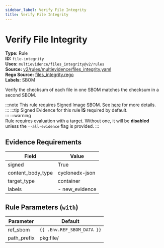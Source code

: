 ```yaml
---
sidebar_label: Verify File Integrity
title: Verify File Integrity
---  
```

# Verify File Integrity  
**Type:** Rule  
**ID:** `file-integrity`  
**Uses:** `multievidence/files_integrity@v2/rules`  
**Source:** [v2/rules/multievidence/files_integrity.yaml](https://github.com/scribe-public/sample-policies/blob/main/v2/rules/multievidence/files_integrity.yaml)  
**Rego Source:** [files_integrity.rego](https://github.com/scribe-public/sample-policies/blob/main/v2/rules/multievidence/files_integrity.rego)  
**Labels:** SBOM  

Verify the checksum of each file in one SBOM matches the checksum in a second SBOM.

:::note 
This rule requires Signed Image SBOM. See [here](https://deploy-preview-299--scribe-security.netlify.app/docs/valint/sbom) for more details.  
::: 
:::tip 
Signed Evidence for this rule **IS** required by default.  
::: 
:::warning  
Rule requires evaluation with a target. Without one, it will be **disabled** unless the `--all-evidence` flag is provided.
::: 

## Evidence Requirements  
| Field | Value |
|-------|-------|
| signed | True |
| content_body_type | cyclonedx-json |
| target_type | container |
| labels | - new_evidence |

## Rule Parameters (`with`)  
| Parameter | Default |
|-----------|---------|
| ref_sbom | `{{ .Env.REF_SBOM_DATA }}` |
| path_prefix | pkg:file/ |

